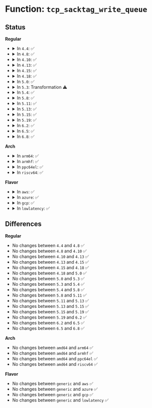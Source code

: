# Function: <code>tcp_sacktag_write_queue</code>

## Status
<b>Regular</b>
<ul>
<li>
<details>
<summary>In <code>4.4</code>: ✅</summary>

```c
int tcp_sacktag_write_queue(struct sock *sk, const struct sk_buff *ack_skb, u32 prior_snd_una, struct tcp_sacktag_state *state);
```

**Collision:** Unique Static

**Inline:** No

**Transformation:** False

**Instances:**

```
In net/ipv4/tcp_input.c (ffffffff8176f330)
Location: net/ipv4/tcp_input.c:1590
Inline: False
Direct callers:
  - net/ipv4/tcp_input.c:tcp_ack
  - net/ipv4/tcp_input.c:tcp_ack
```
**Symbols:**

```
ffffffff8176f330-ffffffff8176fc49: tcp_sacktag_write_queue (STB_LOCAL)
```
</details>
</li>
<li>
<details>
<summary>In <code>4.8</code>: ✅</summary>

```c
int tcp_sacktag_write_queue(struct sock *sk, const struct sk_buff *ack_skb, u32 prior_snd_una, struct tcp_sacktag_state *state);
```

**Collision:** Unique Static

**Inline:** No

**Transformation:** False

**Instances:**

```
In net/ipv4/tcp_input.c (ffffffff817d90f0)
Location: net/ipv4/tcp_input.c:1598
Inline: False
Direct callers:
  - net/ipv4/tcp_input.c:tcp_ack
  - net/ipv4/tcp_input.c:tcp_ack
```
**Symbols:**

```
ffffffff817d90f0-ffffffff817d9a79: tcp_sacktag_write_queue (STB_LOCAL)
```
</details>
</li>
<li>
<details>
<summary>In <code>4.10</code>: ✅</summary>

```c
int tcp_sacktag_write_queue(struct sock *sk, const struct sk_buff *ack_skb, u32 prior_snd_una, struct tcp_sacktag_state *state);
```

**Collision:** Unique Static

**Inline:** No

**Transformation:** False

**Instances:**

```
In net/ipv4/tcp_input.c (ffffffff81809920)
Location: net/ipv4/tcp_input.c:1645
Inline: False
Direct callers:
  - net/ipv4/tcp_input.c:tcp_ack
  - net/ipv4/tcp_input.c:tcp_ack
```
**Symbols:**

```
ffffffff81809920-ffffffff8180a2b1: tcp_sacktag_write_queue (STB_LOCAL)
```
</details>
</li>
<li>
<details>
<summary>In <code>4.13</code>: ✅</summary>

```c
int tcp_sacktag_write_queue(struct sock *sk, const struct sk_buff *ack_skb, u32 prior_snd_una, struct tcp_sacktag_state *state);
```

**Collision:** Unique Static

**Inline:** No

**Transformation:** False

**Instances:**

```
In net/ipv4/tcp_input.c (ffffffff81829e30)
Location: net/ipv4/tcp_input.c:1651
Inline: False
Direct callers:
  - net/ipv4/tcp_input.c:tcp_ack
  - net/ipv4/tcp_input.c:tcp_ack
```
**Symbols:**

```
ffffffff81829e30-ffffffff8182a73b: tcp_sacktag_write_queue (STB_LOCAL)
```
</details>
</li>
<li>
<details>
<summary>In <code>4.15</code>: ✅</summary>

```c
int tcp_sacktag_write_queue(struct sock *sk, const struct sk_buff *ack_skb, u32 prior_snd_una, struct tcp_sacktag_state *state);
```

**Collision:** Unique Static

**Inline:** No

**Transformation:** False

**Instances:**

```
In net/ipv4/tcp_input.c (ffffffff818a9050)
Location: net/ipv4/tcp_input.c:1625
Inline: False
Direct callers:
  - net/ipv4/tcp_input.c:tcp_ack
  - net/ipv4/tcp_input.c:tcp_ack
```
**Symbols:**

```
ffffffff818a9050-ffffffff818a98a3: tcp_sacktag_write_queue (STB_LOCAL)
```
</details>
</li>
<li>
<details>
<summary>In <code>4.18</code>: ✅</summary>

```c
int tcp_sacktag_write_queue(struct sock *sk, const struct sk_buff *ack_skb, u32 prior_snd_una, struct tcp_sacktag_state *state);
```

**Collision:** Unique Static

**Inline:** No

**Transformation:** False

**Instances:**

```
In net/ipv4/tcp_input.c (ffffffff818fe380)
Location: net/ipv4/tcp_input.c:1649
Inline: False
Direct callers:
  - net/ipv4/tcp_input.c:tcp_ack
  - net/ipv4/tcp_input.c:tcp_ack
```
**Symbols:**

```
ffffffff818fe380-ffffffff818febcb: tcp_sacktag_write_queue (STB_LOCAL)
```
</details>
</li>
<li>
<details>
<summary>In <code>5.0</code>: ✅</summary>

```c
int tcp_sacktag_write_queue(struct sock *sk, const struct sk_buff *ack_skb, u32 prior_snd_una, struct tcp_sacktag_state *state);
```

**Collision:** Unique Static

**Inline:** No

**Transformation:** False

**Instances:**

```
In net/ipv4/tcp_input.c (ffffffff8192c480)
Location: net/ipv4/tcp_input.c:1635
Inline: False
Direct callers:
  - net/ipv4/tcp_input.c:tcp_ack
  - net/ipv4/tcp_input.c:tcp_ack
```
**Symbols:**

```
ffffffff8192c480-ffffffff8192ccdb: tcp_sacktag_write_queue (STB_LOCAL)
```
</details>
</li>
<li>
<details>
<summary>In <code>5.3</code>: Transformation ⚠️</summary>

```c
int tcp_sacktag_write_queue(struct sock *sk, const struct sk_buff *ack_skb, u32 prior_snd_una, struct tcp_sacktag_state *state);
```

**Collision:** Unique Static

**Inline:** No

**Transformation:** True

**Instances:**

```
In net/ipv4/tcp_input.c (0)
Location: net/ipv4/tcp_input.c:1656
Inline: False
Direct callers:
  - net/ipv4/tcp_input.c:tcp_ack
  - net/ipv4/tcp_input.c:tcp_ack
```
**Symbols:**

```
ffffffff8198f830-ffffffff81990077: tcp_sacktag_write_queue (STB_LOCAL)
ffffffff81997f92-ffffffff81997fff: tcp_sacktag_write_queue.cold (STB_LOCAL)
```
</details>
</li>
<li>
<details>
<summary>In <code>5.4</code>: ✅</summary>

```c
int tcp_sacktag_write_queue(struct sock *sk, const struct sk_buff *ack_skb, u32 prior_snd_una, struct tcp_sacktag_state *state);
```

**Collision:** Unique Static

**Inline:** No

**Transformation:** False

**Instances:**

```
In net/ipv4/tcp_input.c (ffffffff819c6570)
Location: net/ipv4/tcp_input.c:1659
Inline: False
Direct callers:
  - net/ipv4/tcp_input.c:tcp_ack
  - net/ipv4/tcp_input.c:tcp_ack
```
**Symbols:**

```
ffffffff819c6570-ffffffff819c6dfc: tcp_sacktag_write_queue (STB_LOCAL)
```
</details>
</li>
<li>
<details>
<summary>In <code>5.8</code>: ✅</summary>

```c
int tcp_sacktag_write_queue(struct sock *sk, const struct sk_buff *ack_skb, u32 prior_snd_una, struct tcp_sacktag_state *state);
```

**Collision:** Unique Static

**Inline:** No

**Transformation:** False

**Instances:**

```
In net/ipv4/tcp_input.c (ffffffff81ab5e50)
Location: net/ipv4/tcp_input.c:1661
Inline: False
Direct callers:
  - net/ipv4/tcp_input.c:tcp_ack
  - net/ipv4/tcp_input.c:tcp_ack
```
**Symbols:**

```
ffffffff81ab5e50-ffffffff81ab66c7: tcp_sacktag_write_queue (STB_LOCAL)
```
</details>
</li>
<li>
<details>
<summary>In <code>5.11</code>: ✅</summary>

```c
int tcp_sacktag_write_queue(struct sock *sk, const struct sk_buff *ack_skb, u32 prior_snd_una, struct tcp_sacktag_state *state);
```

**Collision:** Unique Static

**Inline:** No

**Transformation:** False

**Instances:**

```
In net/ipv4/tcp_input.c (ffffffff81ac11b0)
Location: net/ipv4/tcp_input.c:1767
Inline: False
Direct callers:
  - net/ipv4/tcp_input.c:tcp_ack
  - net/ipv4/tcp_input.c:tcp_ack
```
**Symbols:**

```
ffffffff81ac11b0-ffffffff81ac194d: tcp_sacktag_write_queue (STB_LOCAL)
```
</details>
</li>
<li>
<details>
<summary>In <code>5.13</code>: ✅</summary>

```c
int tcp_sacktag_write_queue(struct sock *sk, const struct sk_buff *ack_skb, u32 prior_snd_una, struct tcp_sacktag_state *state);
```

**Collision:** Unique Static

**Inline:** No

**Transformation:** False

**Instances:**

```
In net/ipv4/tcp_input.c (ffffffff81aac160)
Location: net/ipv4/tcp_input.c:1767
Inline: False
Direct callers:
  - net/ipv4/tcp_input.c:tcp_ack
  - net/ipv4/tcp_input.c:tcp_ack
```
**Symbols:**

```
ffffffff81aac160-ffffffff81aac8fe: tcp_sacktag_write_queue (STB_LOCAL)
```
</details>
</li>
<li>
<details>
<summary>In <code>5.15</code>: ✅</summary>

```c
int tcp_sacktag_write_queue(struct sock *sk, const struct sk_buff *ack_skb, u32 prior_snd_una, struct tcp_sacktag_state *state);
```

**Collision:** Unique Static

**Inline:** No

**Transformation:** False

**Instances:**

```
In net/ipv4/tcp_input.c (ffffffff81b68640)
Location: net/ipv4/tcp_input.c:1801
Inline: False
Direct callers:
  - net/ipv4/tcp_input.c:tcp_ack
  - net/ipv4/tcp_input.c:tcp_ack
```
**Symbols:**

```
ffffffff81b68640-ffffffff81b693e1: tcp_sacktag_write_queue (STB_LOCAL)
```
</details>
</li>
<li>
<details>
<summary>In <code>5.19</code>: ✅</summary>

```c
int tcp_sacktag_write_queue(struct sock *sk, const struct sk_buff *ack_skb, u32 prior_snd_una, struct tcp_sacktag_state *state);
```

**Collision:** Unique Static

**Inline:** No

**Transformation:** False

**Instances:**

```
In net/ipv4/tcp_input.c (ffffffff81cf77c0)
Location: net/ipv4/tcp_input.c:1810
Inline: False
Direct callers:
  - net/ipv4/tcp_input.c:tcp_ack
  - net/ipv4/tcp_input.c:tcp_ack
```
**Symbols:**

```
ffffffff81cf77c0-ffffffff81cf85be: tcp_sacktag_write_queue (STB_LOCAL)
```
</details>
</li>
<li>
<details>
<summary>In <code>6.2</code>: ✅</summary>

```c
int tcp_sacktag_write_queue(struct sock *sk, const struct sk_buff *ack_skb, u32 prior_snd_una, struct tcp_sacktag_state *state);
```

**Collision:** Unique Static

**Inline:** No

**Transformation:** False

**Instances:**

```
In net/ipv4/tcp_input.c (ffffffff81ebc270)
Location: net/ipv4/tcp_input.c:1809
Inline: False
Direct callers:
  - net/ipv4/tcp_input.c:tcp_ack
  - net/ipv4/tcp_input.c:tcp_ack
```
**Symbols:**

```
ffffffff81ebc270-ffffffff81ebd06e: tcp_sacktag_write_queue (STB_LOCAL)
```
</details>
</li>
<li>
<details>
<summary>In <code>6.5</code>: ✅</summary>

```c
int tcp_sacktag_write_queue(struct sock *sk, const struct sk_buff *ack_skb, u32 prior_snd_una, struct tcp_sacktag_state *state);
```

**Collision:** Unique Static

**Inline:** No

**Transformation:** False

**Instances:**

```
In net/ipv4/tcp_input.c (ffffffff81f1a6e0)
Location: net/ipv4/tcp_input.c:1808
Inline: False
Direct callers:
  - net/ipv4/tcp_input.c:tcp_ack
  - net/ipv4/tcp_input.c:tcp_ack
```
**Symbols:**

```
ffffffff81f1a6e0-ffffffff81f1b4ec: tcp_sacktag_write_queue (STB_LOCAL)
```
</details>
</li>
<li>
<details>
<summary>In <code>6.8</code>: ✅</summary>

```c
int tcp_sacktag_write_queue(struct sock *sk, const struct sk_buff *ack_skb, u32 prior_snd_una, struct tcp_sacktag_state *state);
```

**Collision:** Unique Static

**Inline:** No

**Transformation:** False

**Instances:**

```
In net/ipv4/tcp_input.c (ffffffff81fdeeb0)
Location: net/ipv4/tcp_input.c:1842
Inline: False
Direct callers:
  - net/ipv4/tcp_input.c:tcp_ack
  - net/ipv4/tcp_input.c:tcp_ack
```
**Symbols:**

```
ffffffff81fdeeb0-ffffffff81fdfcbc: tcp_sacktag_write_queue (STB_LOCAL)
```
</details>
</li>
</ul>
<b>Arch</b>
<ul>
<li>
<details>
<summary>In <code>arm64</code>: ✅</summary>

```c
int tcp_sacktag_write_queue(struct sock *sk, const struct sk_buff *ack_skb, u32 prior_snd_una, struct tcp_sacktag_state *state);
```

**Collision:** Unique Static

**Inline:** No

**Transformation:** False

**Instances:**

```
In net/ipv4/tcp_input.c (ffff800010c7ad60)
Location: net/ipv4/tcp_input.c:1659
Inline: False
Direct callers:
  - net/ipv4/tcp_input.c:tcp_ack
  - net/ipv4/tcp_input.c:tcp_ack
```
**Symbols:**

```
ffff800010c7ad60-ffff800010c7b614: tcp_sacktag_write_queue (STB_LOCAL)
```
</details>
</li>
<li>
<details>
<summary>In <code>armhf</code>: ✅</summary>

```c
int tcp_sacktag_write_queue(struct sock *sk, const struct sk_buff *ack_skb, u32 prior_snd_una, struct tcp_sacktag_state *state);
```

**Collision:** Unique Static

**Inline:** No

**Transformation:** False

**Instances:**

```
In net/ipv4/tcp_input.c (c0d8a464)
Location: net/ipv4/tcp_input.c:1659
Inline: False
Direct callers:
  - net/ipv4/tcp_input.c:tcp_ack
  - net/ipv4/tcp_input.c:tcp_ack
```
**Symbols:**

```
c0d8a464-c0d8ae84: tcp_sacktag_write_queue (STB_LOCAL)
```
</details>
</li>
<li>
<details>
<summary>In <code>ppc64el</code>: ✅</summary>

```c
int tcp_sacktag_write_queue(struct sock *sk, const struct sk_buff *ack_skb, u32 prior_snd_una, struct tcp_sacktag_state *state);
```

**Collision:** Unique Static

**Inline:** No

**Transformation:** False

**Instances:**

```
In net/ipv4/tcp_input.c (c000000000d820e0)
Location: net/ipv4/tcp_input.c:1659
Inline: False
Direct callers:
  - net/ipv4/tcp_input.c:tcp_ack
  - net/ipv4/tcp_input.c:tcp_ack
```
**Symbols:**

```
c000000000d820e0-c000000000d82bc8: tcp_sacktag_write_queue (STB_LOCAL)
```
</details>
</li>
<li>
<details>
<summary>In <code>riscv64</code>: ✅</summary>

```c
int tcp_sacktag_write_queue(struct sock *sk, const struct sk_buff *ack_skb, u32 prior_snd_una, struct tcp_sacktag_state *state);
```

**Collision:** Unique Static

**Inline:** No

**Transformation:** False

**Instances:**

```
In net/ipv4/tcp_input.c (ffffffe0007dc1e2)
Location: net/ipv4/tcp_input.c:1659
Inline: False
Direct callers:
  - net/ipv4/tcp_input.c:tcp_ack
  - net/ipv4/tcp_input.c:tcp_ack
```
**Symbols:**

```
ffffffe0007dc1e2-ffffffe0007dc942: tcp_sacktag_write_queue (STB_LOCAL)
```
</details>
</li>
</ul>
<b>Flavor</b>
<ul>
<li>
<details>
<summary>In <code>aws</code>: ✅</summary>

```c
int tcp_sacktag_write_queue(struct sock *sk, const struct sk_buff *ack_skb, u32 prior_snd_una, struct tcp_sacktag_state *state);
```

**Collision:** Unique Static

**Inline:** No

**Transformation:** False

**Instances:**

```
In net/ipv4/tcp_input.c (ffffffff819663e0)
Location: net/ipv4/tcp_input.c:1659
Inline: False
Direct callers:
  - net/ipv4/tcp_input.c:tcp_ack
  - net/ipv4/tcp_input.c:tcp_ack
```
**Symbols:**

```
ffffffff819663e0-ffffffff81966c6c: tcp_sacktag_write_queue (STB_LOCAL)
```
</details>
</li>
<li>
<details>
<summary>In <code>azure</code>: ✅</summary>

```c
int tcp_sacktag_write_queue(struct sock *sk, const struct sk_buff *ack_skb, u32 prior_snd_una, struct tcp_sacktag_state *state);
```

**Collision:** Unique Static

**Inline:** No

**Transformation:** False

**Instances:**

```
In net/ipv4/tcp_input.c (ffffffff8191fed0)
Location: net/ipv4/tcp_input.c:1659
Inline: False
Direct callers:
  - net/ipv4/tcp_input.c:tcp_ack
  - net/ipv4/tcp_input.c:tcp_ack
```
**Symbols:**

```
ffffffff8191fed0-ffffffff8192075c: tcp_sacktag_write_queue (STB_LOCAL)
```
</details>
</li>
<li>
<details>
<summary>In <code>gcp</code>: ✅</summary>

```c
int tcp_sacktag_write_queue(struct sock *sk, const struct sk_buff *ack_skb, u32 prior_snd_una, struct tcp_sacktag_state *state);
```

**Collision:** Unique Static

**Inline:** No

**Transformation:** False

**Instances:**

```
In net/ipv4/tcp_input.c (ffffffff819d0bb0)
Location: net/ipv4/tcp_input.c:1659
Inline: False
Direct callers:
  - net/ipv4/tcp_input.c:tcp_ack
  - net/ipv4/tcp_input.c:tcp_ack
```
**Symbols:**

```
ffffffff819d0bb0-ffffffff819d143c: tcp_sacktag_write_queue (STB_LOCAL)
```
</details>
</li>
<li>
<details>
<summary>In <code>lowlatency</code>: ✅</summary>

```c
int tcp_sacktag_write_queue(struct sock *sk, const struct sk_buff *ack_skb, u32 prior_snd_una, struct tcp_sacktag_state *state);
```

**Collision:** Unique Static

**Inline:** No

**Transformation:** False

**Instances:**

```
In net/ipv4/tcp_input.c (ffffffff819da740)
Location: net/ipv4/tcp_input.c:1659
Inline: False
Direct callers:
  - net/ipv4/tcp_input.c:tcp_ack
  - net/ipv4/tcp_input.c:tcp_ack
```
**Symbols:**

```
ffffffff819da740-ffffffff819dafcc: tcp_sacktag_write_queue (STB_LOCAL)
```
</details>
</li>
</ul>

## Differences
<b>Regular</b>
<ul>
<li>
No changes between <code>4.4</code> and <code>4.8</code> ✅
</li>
<li>
No changes between <code>4.8</code> and <code>4.10</code> ✅
</li>
<li>
No changes between <code>4.10</code> and <code>4.13</code> ✅
</li>
<li>
No changes between <code>4.13</code> and <code>4.15</code> ✅
</li>
<li>
No changes between <code>4.15</code> and <code>4.18</code> ✅
</li>
<li>
No changes between <code>4.18</code> and <code>5.0</code> ✅
</li>
<li>
No changes between <code>5.0</code> and <code>5.3</code> ✅
</li>
<li>
No changes between <code>5.3</code> and <code>5.4</code> ✅
</li>
<li>
No changes between <code>5.4</code> and <code>5.8</code> ✅
</li>
<li>
No changes between <code>5.8</code> and <code>5.11</code> ✅
</li>
<li>
No changes between <code>5.11</code> and <code>5.13</code> ✅
</li>
<li>
No changes between <code>5.13</code> and <code>5.15</code> ✅
</li>
<li>
No changes between <code>5.15</code> and <code>5.19</code> ✅
</li>
<li>
No changes between <code>5.19</code> and <code>6.2</code> ✅
</li>
<li>
No changes between <code>6.2</code> and <code>6.5</code> ✅
</li>
<li>
No changes between <code>6.5</code> and <code>6.8</code> ✅
</li>
</ul>
<b>Arch</b>
<ul>
<li>
No changes between <code>amd64</code> and <code>arm64</code> ✅
</li>
<li>
No changes between <code>amd64</code> and <code>armhf</code> ✅
</li>
<li>
No changes between <code>amd64</code> and <code>ppc64el</code> ✅
</li>
<li>
No changes between <code>amd64</code> and <code>riscv64</code> ✅
</li>
</ul>
<b>Flavor</b>
<ul>
<li>
No changes between <code>generic</code> and <code>aws</code> ✅
</li>
<li>
No changes between <code>generic</code> and <code>azure</code> ✅
</li>
<li>
No changes between <code>generic</code> and <code>gcp</code> ✅
</li>
<li>
No changes between <code>generic</code> and <code>lowlatency</code> ✅
</li>
</ul>
